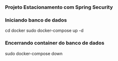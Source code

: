 ### Projeto Estacionamento com Spring Security

### Iniciando banco de dados
cd docker
sudo docker-compose up -d

### Encerrando container do banco de dados

sudo docker-compose down
